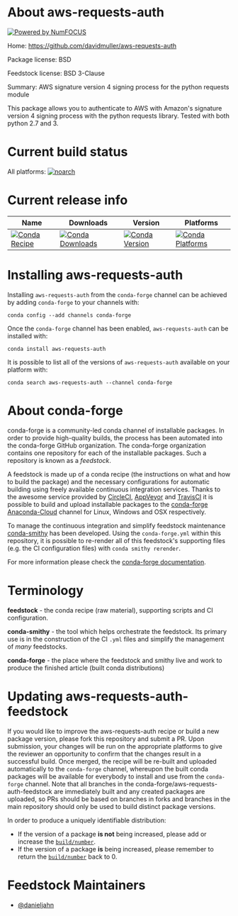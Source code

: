 About aws-requests-auth
=======================

[![Powered by NumFOCUS](https://img.shields.io/badge/powered%20by-NumFOCUS-orange.svg?style=flat&colorA=E1523D&colorB=007D8A)](http://numfocus.org)

Home: https://github.com/davidmuller/aws-requests-auth

Package license: BSD

Feedstock license: BSD 3-Clause

Summary: AWS signature version 4 signing process for the python requests module

This package allows you to authenticate to AWS with Amazon's signature version 4 signing process with the python requests library. Tested with both python 2.7 and 3.

Current build status
====================

All platforms:
[![noarch](https://img.shields.io/circleci/project/github/conda-forge/aws-requests-auth-feedstock/master.svg?label=noarch)](https://circleci.com/gh/conda-forge/aws-requests-auth-feedstock)

Current release info
====================

| Name | Downloads | Version | Platforms |
| --- | --- | --- | --- |
| [![Conda Recipe](https://img.shields.io/badge/recipe-aws--requests--auth-green.svg)](https://anaconda.org/conda-forge/aws-requests-auth) | [![Conda Downloads](https://img.shields.io/conda/dn/conda-forge/aws-requests-auth.svg)](https://anaconda.org/conda-forge/aws-requests-auth) | [![Conda Version](https://img.shields.io/conda/vn/conda-forge/aws-requests-auth.svg)](https://anaconda.org/conda-forge/aws-requests-auth) | [![Conda Platforms](https://img.shields.io/conda/pn/conda-forge/aws-requests-auth.svg)](https://anaconda.org/conda-forge/aws-requests-auth) |

Installing aws-requests-auth
============================

Installing `aws-requests-auth` from the `conda-forge` channel can be achieved by adding `conda-forge` to your channels with:

```
conda config --add channels conda-forge
```

Once the `conda-forge` channel has been enabled, `aws-requests-auth` can be installed with:

```
conda install aws-requests-auth
```

It is possible to list all of the versions of `aws-requests-auth` available on your platform with:

```
conda search aws-requests-auth --channel conda-forge
```


About conda-forge
=================

conda-forge is a community-led conda channel of installable packages.
In order to provide high-quality builds, the process has been automated into the
conda-forge GitHub organization. The conda-forge organization contains one repository
for each of the installable packages. Such a repository is known as a *feedstock*.

A feedstock is made up of a conda recipe (the instructions on what and how to build
the package) and the necessary configurations for automatic building using freely
available continuous integration services. Thanks to the awesome service provided by
[CircleCI](https://circleci.com/), [AppVeyor](https://www.appveyor.com/)
and [TravisCI](https://travis-ci.org/) it is possible to build and upload installable
packages to the [conda-forge](https://anaconda.org/conda-forge)
[Anaconda-Cloud](https://anaconda.org/) channel for Linux, Windows and OSX respectively.

To manage the continuous integration and simplify feedstock maintenance
[conda-smithy](https://github.com/conda-forge/conda-smithy) has been developed.
Using the ``conda-forge.yml`` within this repository, it is possible to re-render all of
this feedstock's supporting files (e.g. the CI configuration files) with ``conda smithy rerender``.

For more information please check the [conda-forge documentation](https://conda-forge.org/docs/).

Terminology
===========

**feedstock** - the conda recipe (raw material), supporting scripts and CI configuration.

**conda-smithy** - the tool which helps orchestrate the feedstock.
                   Its primary use is in the construction of the CI ``.yml`` files
                   and simplify the management of *many* feedstocks.

**conda-forge** - the place where the feedstock and smithy live and work to
                  produce the finished article (built conda distributions)


Updating aws-requests-auth-feedstock
====================================

If you would like to improve the aws-requests-auth recipe or build a new
package version, please fork this repository and submit a PR. Upon submission,
your changes will be run on the appropriate platforms to give the reviewer an
opportunity to confirm that the changes result in a successful build. Once
merged, the recipe will be re-built and uploaded automatically to the
`conda-forge` channel, whereupon the built conda packages will be available for
everybody to install and use from the `conda-forge` channel.
Note that all branches in the conda-forge/aws-requests-auth-feedstock are
immediately built and any created packages are uploaded, so PRs should be based
on branches in forks and branches in the main repository should only be used to
build distinct package versions.

In order to produce a uniquely identifiable distribution:
 * If the version of a package **is not** being increased, please add or increase
   the [``build/number``](https://conda.io/docs/user-guide/tasks/build-packages/define-metadata.html#build-number-and-string).
 * If the version of a package **is** being increased, please remember to return
   the [``build/number``](https://conda.io/docs/user-guide/tasks/build-packages/define-metadata.html#build-number-and-string)
   back to 0.

Feedstock Maintainers
=====================

* [@danieljahn](https://github.com/danieljahn/)

